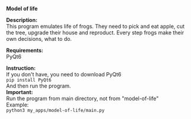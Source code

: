 **Model of life**


**Description:**  
This program emulates life of frogs. They need to pick and eat apple, cut the tree, upgrade their house and reproduct. Every step frogs make their own decisions, what to do. 

**Requirements:**  
PyQt6

**Instruction:**  
If you don't have, you need to download PyQt6  
```pip install PyQt6```  
And then run the program.  
**Important:**  
Run the program from main directory, not from "model-of-life"  
Example:  
```python3 my_apps/model-of-life/main.py```
